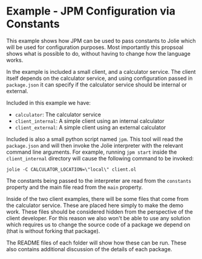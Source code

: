 # Example - JPM Configuration via Constants

This example shows how JPM can be used to pass constants to Jolie which will be
used for configuration purposes. Most importantly this propsoal shows what is
possible to do, without having to change how the language works.

In the example is included a small client, and a calculator service. The client
itself depends on the calculator service, and using configuration passed in
`package.json` it can specify if the calculator service should be internal or
external.

Included in this example we have:

  - `calculator`: The calculator service
  - `client_internal`: A simple client using an internal calculator
  - `client_external`: A simple client using an external calculator

Included is also a small python script named `jpm`. This tool will read the
`package.json` and will then invoke the Jolie interpreter with the relevant
command line arguments. For example, running `jpm start` inside the
`client_internal` directory will cause the following command to be invoked:

```
jolie -C CALCULATOR_LOCATION=\"local\" client.ol
```

The constants being passed to the interpreter are read from the `constants`
property and the main file read from the `main` property.

Inside of the two client examples, there will be some files that come from the
calculator service. These are placed here simply to make the demo work. These
files should be considered hidden from the perspective of the client developer.
For this reason we also won't be able to use any solution which requires us to
change the source code of a package we depend on (that is without forking that
package).

The README files of each folder will show how these can be run. These also
contains additional discussion of the details of each package.
